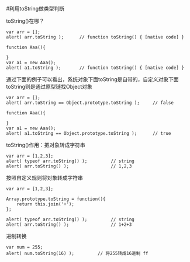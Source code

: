 #利用toString做类型判断

toString()在哪？
```
var arr = [];
alert( arr.toString );      // function toString() { [native code] }

function Aaa(){

}
var a1 = new Aaa();
alert( a1.toString );       // function toString() { [native code] }
```

通过下面的例子可以看出，系统对象下面toString是自带的，自定义对象下面toString则是通过原型链找Object对象
```
var arr = [];
alert( arr.toString == Object.prototype.toString );     // false

function Aaa(){

}
var a1 = new Aaa();
alert( a1.toString == Object.prototype.toString );      // true
```

toString()作用：把对象转成字符串
```
var arr = [1,2,3];
alert( typeof arr.toString() );         // string
alert( arr.toString() );                // 1,2,3
```

按照自定义规则将对象转成字符串
```
var arr = [1,2,3];

Array.prototype.toString = function(){
    return this.join('+');
};

alert( typeof arr.toString() );         // string
alert( arr.toString() );                // 1+2+3
```

进制转换
```
var num = 255;
alert( num.toString(16) );         // 将255转成16进制 ff
```


